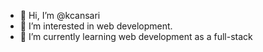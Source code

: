- 👋 Hi, I’m @kcansari
- 👀 I’m interested in web development.
- 🌱 I’m currently learning web development as a full-stack
